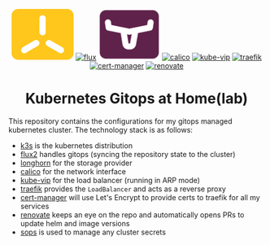 <p align="center">
    <a id="image1" href="#image1"><img alt="k3s" src="https://raw.githubusercontent.com/cncf/artwork/master/projects/k3s/icon/color/k3s-icon-color.png" height="100"></a>
    <a id="image2" href="#image2"><img alt="flux" src="https://avatars.githubusercontent.com/u/52158677?s=280&v=4" height="100"></a>
    <a id="image3" href="#image3"><img alt="longhorn" src="https://raw.githubusercontent.com/cncf/artwork/master/projects/longhorn/icon/color/longhorn-icon-color.png" height="100"></a>
    <a id="image4" href="#image4"><img alt="calico" src="https://www.tigera.io/app/uploads/2021/06/Calico-logo-badge.svg" height="100"></a>
    <a id="image5" href="#image5"><img alt="kube-vip" src="https://kube-vip.io/images/kube-vip.png" height="100"></a>
    <a id="image6" href="#image6"><img alt="traefik" src="https://icon.icepanel.io/Technology/svg/Traefik-Proxy.svg" height="100"></a>
    <a id="image7" href="#image7"><img alt="cert-manager" src="https://avatars.githubusercontent.com/u/39950598" height="100"></a>
    <a id="image8" href="#image8"><img alt="renovate" src="https://avatars.githubusercontent.com/u/105765982" height="100"></a>
</p>

<h1 align="center">
  Kubernetes Gitops at Home(lab)
</h1>

This repository contains the configurations for my gitops managed kubernetes cluster. The technology stack is as follows:

- [k3s](https://k3s.io/) is the kubernetes distribution
- [flux2](https://fluxcd.io/) handles gitops (syncing the repository state to the cluster)
- [longhorn](https://longhorn.io/) for the storage provider
- [calico](https://www.tigera.io/project-calico/) for the network interface
- [kube-vip](https://kube-vip.io/) for the load balancer (running in ARP mode)
- [traefik](https://traefik.io/traefik/) provides the `LoadBalancer` and acts as a reverse proxy
- [cert-manager](https://cert-manager.io/) will use Let's Encrypt to provide certs to traefik for all my services
- [renovate](https://www.mend.io/free-developer-tools/renovate/) keeps an eye on the repo and automatically opens PRs to update helm and image versions
- [sops](https://github.com/mozilla/sops) is used to manage any cluster secrets
